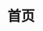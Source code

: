---
home: true
layout: BlogHome
icon: home
title: 首页
heroImage: /logo.svg
heroText: Alan Nandy's Blog
tagline: 新数字生活指南
heroFullScreen: true
projects:
  - icon: folder
    name: 玩机技巧
    desc: 分享一些搞机技巧
    link: /帖子/玩机技巧

  - icon: folder
    name: 超级应用集
    desc: 分享一些精简版、破解版的应用
    link: /帖子/超级应用集

  - icon: folder
    name: 手机美化
    desc: 分享一些手机主题包或小插件
    link: /帖子/手机美化

  - icon: note
    name: 好物安利
    desc: 记录自用的一些好物
    link: /帖子/好物安利.md

  - icon: note
    name: 利是
    desc: 分享一些平台的红包
    link: /帖子/利是.md

footer: 欢迎通过公众号 @Nandelion 反馈建议
---